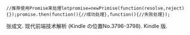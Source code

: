 ```
//推荐使用Promise来处理letpromise=newPrimise(function(resolve,reject){});promise.then(function(){//成功处理},function(){//失败处理});
```
张成文. 现代前端技术解析 (Kindle の位置No.3796-3798). Kindle 版. 

